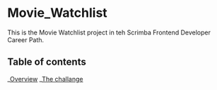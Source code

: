 # Movie_Watchlist

This is the Movie Watchlist project in teh Scrimba Frontend Developer Career Path.

## Table of contents

_[Overview](#overview)
_[The challange](#the-challange)

